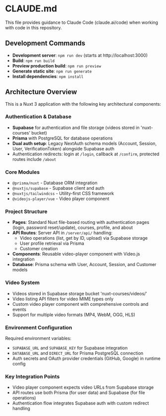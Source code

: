 # CLAUDE.md

This file provides guidance to Claude Code (claude.ai/code) when working with code in this repository.

## Development Commands

- **Development server**: `npm run dev` (starts at http://localhost:3000)
- **Build**: `npm run build`
- **Preview production build**: `npm run preview`
- **Generate static site**: `npm run generate`
- **Install dependencies**: `npm install`

## Architecture Overview

This is a Nuxt 3 application with the following key architectural components:

### Authentication & Database
- **Supabase** for authentication and file storage (videos stored in 'nuxt-courses' bucket)
- **Prisma** with PostgreSQL for database operations
- **Dual auth setup**: Legacy NextAuth schema models (Account, Session, User, VerificationToken) alongside Supabase auth
- Authentication redirects: login at `/login`, callback at `/confirm`, protected routes include `/about`

### Core Modules
- `@prisma/nuxt` - Database ORM integration
- `@nuxtjs/supabase` - Supabase client and auth
- `@nuxtjs/tailwindcss` - Utility-first CSS framework
- `@videojs-player/vue` - Video player component

### Project Structure
- **Pages**: Standard Nuxt file-based routing with authentication pages (login, password reset/update), courses, profile, and about
- **API Routes**: Server API in `/server/api/` handling:
  - Video operations (list, get by ID, upload) via Supabase storage
  - User profile retrieval via Prisma
  - Customer creation
- **Components**: Reusable video-player component with Video.js integration
- **Database**: Prisma schema with User, Account, Session, and Customer models

### Video System
- Videos stored in Supabase storage bucket 'nuxt-courses/videos/'
- Video listing API filters for video MIME types only
- Custom video player component with comprehensive controls and events
- Support for multiple video formats (MP4, WebM, OGG, HLS)

### Environment Configuration
Required environment variables:
- `SUPABASE_URL` and `SUPABASE_KEY` for Supabase integration
- `DATABASE_URL` and `DIRECT_URL` for Prisma PostgreSQL connection
- Auth secrets and OAuth provider credentials (GitHub, Google) in runtime config

### Key Integration Points
- Video player component expects video URLs from Supabase storage
- API routes use both Prisma (for user data) and Supabase (for file operations)
- Authentication flow integrates Supabase auth with custom redirect handling